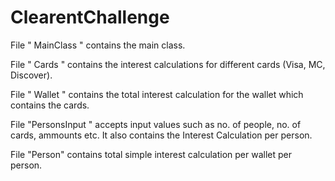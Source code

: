 # ClearentChallenge

File " MainClass " contains the main class.

File " Cards " contains the interest calculations for different cards (Visa, MC, Discover). 

File " Wallet " contains the total interest calculation for the wallet which contains the cards.

File "PersonsInput " accepts input values such as no. of people, no. of cards, ammounts etc. It also contains the Interest Calculation per person. 

File "Person" contains total simple interest calculation per wallet per person. 
 
 
